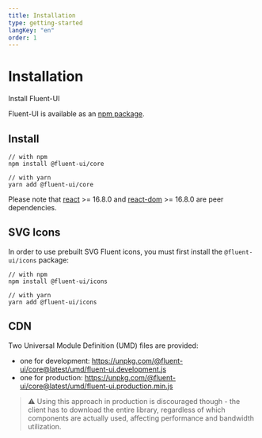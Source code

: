 ```yaml
---
title: Installation
type: getting-started
langKey: "en"
order: 1
---
```


# Installation

<p class="description">Install Fluent-UI</p>

Fluent-UI is available as an [npm package](https://www.npmjs.com/package/@fluent-ui/core).

## Install

```shell
// with npm
npm install @fluent-ui/core

// with yarn
yarn add @fluent-ui/core
```

Please note that [react](https://www.npmjs.com/package/react) >= 16.8.0 and [react-dom](https://www.npmjs.com/package/react-dom) >= 16.8.0 are peer dependencies.

## SVG Icons

In order to use prebuilt SVG Fluent icons, you must first install the `@fluent-ui/icons` package:

```shell
// with npm
npm install @fluent-ui/icons

// with yarn
yarn add @fluent-ui/icons
```

## CDN

Two Universal Module Definition (UMD) files are provided:

- one for development: https://unpkg.com/@fluent-ui/core@latest/umd/fluent-ui.development.js
- one for production: https://unpkg.com/@fluent-ui/core@latest/umd/fluent-ui.production.min.js

> ⚠️ Using this approach in production is discouraged though - the client has to download the entire library, regardless of which components are actually used, affecting performance and bandwidth utilization.
 

